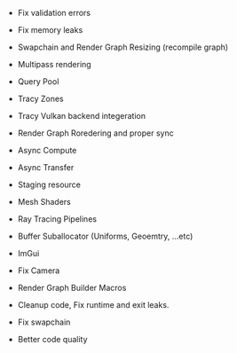- Fix validation errors
- Fix memory leaks
- Swapchain and Render Graph Resizing (recompile graph)
- Multipass rendering
- Query Pool
- Tracy Zones
- Tracy Vulkan backend integeration
- Render Graph Roredering and proper sync
- Async Compute
- Async Transfer
- Staging resource
- Mesh Shaders
- Ray Tracing Pipelines
- Buffer Suballocator (Uniforms, Geoemtry, ...etc)
- ImGui
- Fix Camera

- Render Graph Builder Macros

- Cleanup code, Fix runtime and exit leaks.
- Fix swapchain
- Better code quality